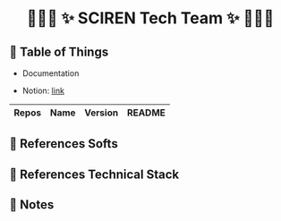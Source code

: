 # <p align="center">:tada::tada::tada: ✨ SCIREN Tech Team ✨ :tada::tada::tada:</p>

## :newspaper: Table of Things

+ Documentation

+ Notion: [link](https://www.notion.so/df6082ecfc454869b6e4c0e78536debd?v=415d4f4274784e3f8db0698cafb1cf0f)

Repos | Name | Version | README
-----|-----|-----|-----


## :bookmark_tabs: References Softs

## :bookmark_tabs: References Technical Stack

## :memo: Notes
